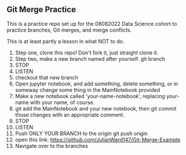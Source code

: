 ## Git Merge Practice

This is a practice repo set up for the 08082022 Data Science cohort to practice branches, Git merges, and merge conflicts.

This is at least partly a lesson in what NOT to do.

1. Step one, clone this repo! Don't fork it, just straight clone it.
2. Step two, make a new branch named after yourself. 
    git branch <your-name-here>
3. STOP
4. LISTEN
5. checkout that new branch
6. Open jupyter notebook, and add something, delete something, or in someway change some thing in the MainNotebook provided
7. Make a new notebook called 'your-name-notebook', replacing your-name with your name, of course.
8. git add the MainNotebook and your new notebook, then git commit those changes with an appropriate comment.
9. STOP
10. LISTEN
11. Push ONLY YOUR BRANCH to the origin
    git push origin <your-branch>    
12. open this link: https://github.com/JulianWard147/Git-Merge-Example
13. Navigate over to the branches 
